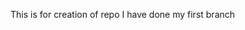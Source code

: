 This is for creation of repo 
I have done my first branch

<!---
sanjukumar4771/sanjukumar4771 is a ✨ special ✨ repository because its `README.md` (this file) appears on your GitHub profile.
You can click the Preview link to take a look at your changes.
--->
